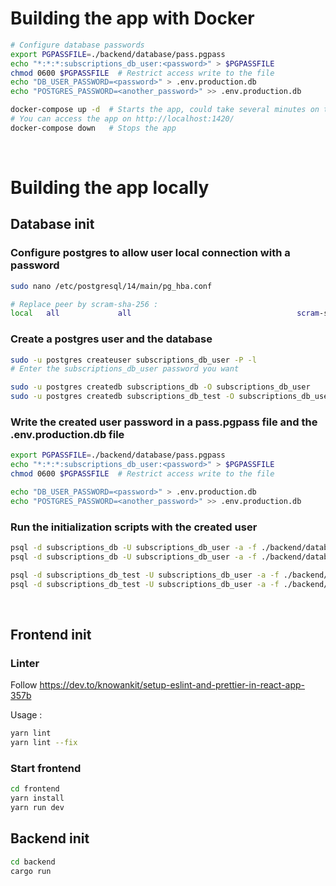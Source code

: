 # Building the app with Docker

```bash
# Configure database passwords
export PGPASSFILE=./backend/database/pass.pgpass
echo "*:*:*:subscriptions_db_user:<password>" > $PGPASSFILE
chmod 0600 $PGPASSFILE  # Restrict access write to the file
echo "DB_USER_PASSWORD=<password>" > .env.production.db
echo "POSTGRES_PASSWORD=<another_password>" >> .env.production.db

docker-compose up -d  # Starts the app, could take several minutes on th first launch
# You can access the app on http://localhost:1420/
docker-compose down   # Stops the app
```

<br />

# Building the app locally 

## Database init

### Configure postgres to allow user local connection with a password

```bash
sudo nano /etc/postgresql/14/main/pg_hba.conf

# Replace peer by scram-sha-256 :
local   all             all                                     scram-sha-256
```

### Create a postgres user and the database

```bash
sudo -u postgres createuser subscriptions_db_user -P -l
# Enter the subscriptions_db_user password you want

sudo -u postgres createdb subscriptions_db -O subscriptions_db_user
sudo -u postgres createdb subscriptions_db_test -O subscriptions_db_user
```

### Write the created user password in a pass.pgpass file and the .env.production.db file

```bash
export PGPASSFILE=./backend/database/pass.pgpass
echo "*:*:*:subscriptions_db_user:<password>" > $PGPASSFILE
chmod 0600 $PGPASSFILE  # Restrict access write to the file

echo "DB_USER_PASSWORD=<password>" > .env.production.db
echo "POSTGRES_PASSWORD=<another_password>" >> .env.production.db
```

### Run the initialization scripts with the created user

```bash
psql -d subscriptions_db -U subscriptions_db_user -a -f ./backend/database/init_table.sql
psql -d subscriptions_db -U subscriptions_db_user -a -f ./backend/database/fill_db.sql

psql -d subscriptions_db_test -U subscriptions_db_user -a -f ./backend/database/init_table.sql
psql -d subscriptions_db_test -U subscriptions_db_user -a -f ./backend/database/fill_test_db.sql
```
<br>


## Frontend init

### Linter

Follow https://dev.to/knowankit/setup-eslint-and-prettier-in-react-app-357b

Usage :

```bash
yarn lint
yarn lint --fix
```


### Start frontend

```bash
cd frontend
yarn install
yarn run dev
```

## Backend init

```bash
cd backend
cargo run
```
